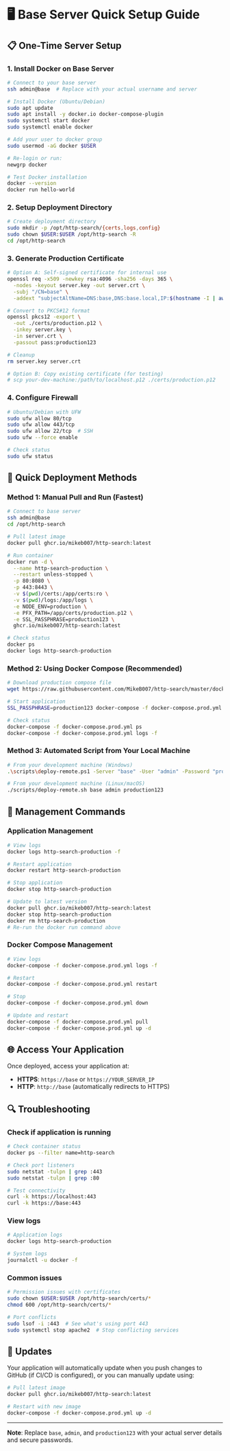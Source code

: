 # 🖥️ Base Server Quick Setup Guide

## 📋 One-Time Server Setup

### 1. Install Docker on Base Server
```bash
# Connect to your base server
ssh admin@base  # Replace with your actual username and server

# Install Docker (Ubuntu/Debian)
sudo apt update
sudo apt install -y docker.io docker-compose-plugin
sudo systemctl start docker
sudo systemctl enable docker

# Add your user to docker group
sudo usermod -aG docker $USER

# Re-login or run:
newgrp docker

# Test Docker installation
docker --version
docker run hello-world
```

### 2. Setup Deployment Directory
```bash
# Create deployment directory
sudo mkdir -p /opt/http-search/{certs,logs,config}
sudo chown $USER:$USER /opt/http-search -R
cd /opt/http-search
```

### 3. Generate Production Certificate
```bash
# Option A: Self-signed certificate for internal use
openssl req -x509 -newkey rsa:4096 -sha256 -days 365 \
  -nodes -keyout server.key -out server.crt \
  -subj "/CN=base" \
  -addext "subjectAltName=DNS:base,DNS:base.local,IP:$(hostname -I | awk '{print $1}')"

# Convert to PKCS#12 format
openssl pkcs12 -export \
  -out ./certs/production.p12 \
  -inkey server.key \
  -in server.crt \
  -passout pass:production123

# Cleanup
rm server.key server.crt

# Option B: Copy existing certificate (for testing)
# scp your-dev-machine:/path/to/localhost.p12 ./certs/production.p12
```

### 4. Configure Firewall
```bash
# Ubuntu/Debian with UFW
sudo ufw allow 80/tcp
sudo ufw allow 443/tcp
sudo ufw allow 22/tcp  # SSH
sudo ufw --force enable

# Check status
sudo ufw status
```

## 🚀 Quick Deployment Methods

### Method 1: Manual Pull and Run (Fastest)
```bash
# Connect to base server
ssh admin@base
cd /opt/http-search

# Pull latest image
docker pull ghcr.io/mikeb007/http-search:latest

# Run container
docker run -d \
  --name http-search-production \
  --restart unless-stopped \
  -p 80:8080 \
  -p 443:8443 \
  -v $(pwd)/certs:/app/certs:ro \
  -v $(pwd)/logs:/app/logs \
  -e NODE_ENV=production \
  -e PFX_PATH=/app/certs/production.p12 \
  -e SSL_PASSPHRASE=production123 \
  ghcr.io/mikeb007/http-search:latest

# Check status
docker ps
docker logs http-search-production
```

### Method 2: Using Docker Compose (Recommended)
```bash
# Download production compose file
wget https://raw.githubusercontent.com/MikeB007/http-search/master/docker-compose.prod.yml

# Start application
SSL_PASSPHRASE=production123 docker-compose -f docker-compose.prod.yml up -d

# Check status
docker-compose -f docker-compose.prod.yml ps
docker-compose -f docker-compose.prod.yml logs -f
```

### Method 3: Automated Script from Your Local Machine
```bash
# From your development machine (Windows)
.\scripts\deploy-remote.ps1 -Server "base" -User "admin" -Password "production123"

# From your development machine (Linux/macOS)
./scripts/deploy-remote.sh base admin production123
```

## 🔧 Management Commands

### Application Management
```bash
# View logs
docker logs http-search-production -f

# Restart application
docker restart http-search-production

# Stop application
docker stop http-search-production

# Update to latest version
docker pull ghcr.io/mikeb007/http-search:latest
docker stop http-search-production
docker rm http-search-production
# Re-run the docker run command above
```

### Docker Compose Management
```bash
# View logs
docker-compose -f docker-compose.prod.yml logs -f

# Restart
docker-compose -f docker-compose.prod.yml restart

# Stop
docker-compose -f docker-compose.prod.yml down

# Update and restart
docker-compose -f docker-compose.prod.yml pull
docker-compose -f docker-compose.prod.yml up -d
```

## 🌐 Access Your Application

Once deployed, access your application at:
- **HTTPS**: `https://base` or `https://YOUR_SERVER_IP`
- **HTTP**: `http://base` (automatically redirects to HTTPS)

## 🔍 Troubleshooting

### Check if application is running
```bash
# Check container status
docker ps --filter name=http-search

# Check port listeners
sudo netstat -tulpn | grep :443
sudo netstat -tulpn | grep :80

# Test connectivity
curl -k https://localhost:443
curl -k https://base:443
```

### View logs
```bash
# Application logs
docker logs http-search-production

# System logs
journalctl -u docker -f
```

### Common issues
```bash
# Permission issues with certificates
sudo chown $USER:$USER /opt/http-search/certs/*
chmod 600 /opt/http-search/certs/*

# Port conflicts
sudo lsof -i :443  # See what's using port 443
sudo systemctl stop apache2  # Stop conflicting services
```

## 🔄 Updates

Your application will automatically update when you push changes to GitHub (if CI/CD is configured), or you can manually update using:

```bash
# Pull latest image
docker pull ghcr.io/mikeb007/http-search:latest

# Restart with new image
docker-compose -f docker-compose.prod.yml up -d
```

---

**Note**: Replace `base`, `admin`, and `production123` with your actual server details and secure passwords.